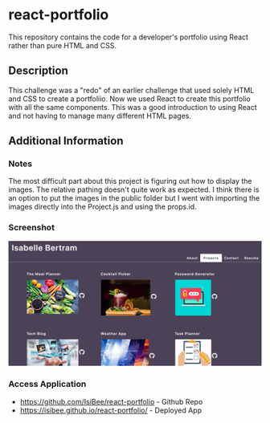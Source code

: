 # react-portfolio
This repository contains the code for a developer's portfolio using React rather than pure HTML and CSS. 

## Description
This challenge was a "redo" of an earlier challenge that used solely HTML and CSS to create a portfoliio. Now we used React to create this portfolio with all the same components. 
This was a good introduction to using React and not having to manage many different HTML pages. 

## Additional Information
### Notes
The most difficult part about this project is figuring out how to display the images. The relative pathing doesn't quite work as expected. I think there is an option to put the images in the public folder but I went with importing the images directly into the Project.js and using the props.id. 

### Screenshot

![Screenshot of Portfolio](./src/assets/images/react_portfolio.png)

### Access Application

* https://github.com/IsiBee/react-portfolio - Github Repo
* https://isibee.github.io/react-portfolio/ - Deployed App
